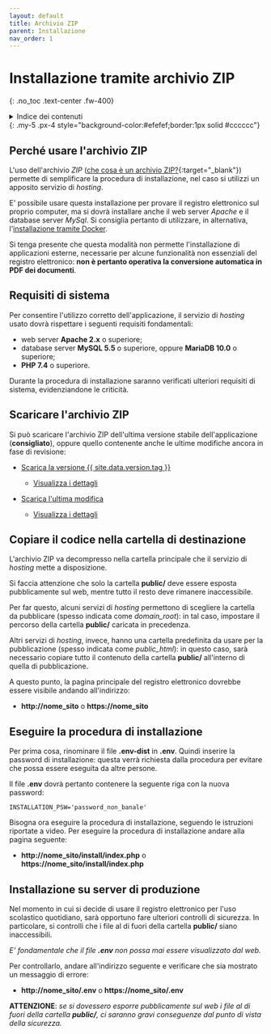 ```yaml
---
layout: default
title: Archivio ZIP
parent: Installazione
nav_order: 1
---
```


# Installazione tramite archivio ZIP
{: .no_toc .text-center .fw-400}

<details markdown="block">
  <summary>Indice dei contenuti</summary>
  {: .text-delta .text-center}
1. TOC
{:toc}
</details>
{: .my-5 .px-4 style="background-color:#efefef;border:1px solid #cccccc"}


## Perché usare l'archivio ZIP

L'uso dell'archivio _ZIP_ ([che cosa è un archivio ZIP?](https://it.wikipedia.org/wiki/ZIP_(formato_di_file)){:target="_blank"})
permette di semplificare la procedura di installazione, nel caso si utilizzi un apposito
servizio di _hosting_.

E' possibile usare questa installazione per provare il registro elettronico sul proprio computer,
ma si dovrà installare anche il web server _Apache_ e il database server _MySql_.
Si consiglia pertanto di utilizzare, in alternativa, l'[installazione tramite Docker](/install-docker.md).

Si tenga presente che questa modalità non permette l'installazione di applicazioni esterne, necessarie per alcune
funzionalità non essenziali del registro elettronico:
**non è pertanto operativa la conversione automatica in PDF dei documenti**.


## Requisiti di sistema

Per consentire l'utilizzo corretto dell'applicazione, il servizio di _hosting_ usato dovrà
rispettare i seguenti requisiti fondamentali:
  - web server **Apache 2.x** o superiore;
  - database server **MySQL 5.5** o superiore, oppure  **MariaDB 10.0** o superiore;
  - **PHP 7.4** o superiore.

Durante la procedura di installazione saranno verificati ulteriori requisiti di sistema,
evidenziandone le criticità.


## Scaricare l'archivio ZIP

Si può scaricare l'archivio ZIP dell'ultima versione stabile dell'applicazione (**consigliato**),
oppure quello contenente anche le ultime modifiche ancora in fase di revisione:

  - [Scarica la versione {{ site.data.version.tag }}](https://github.com/trinko/giuaschool/releases/latest/download/giuaschool-release-latest.zip)
    - [Visualizza i dettagli](/latest-release.md)

  - [Scarica l'ultima modifica](https://github.com/trinko/giuaschool/raw/builds/builds/giuaschool-build-latest.zip)
    - [Visualizza i dettagli](/latest-build.md)


## Copiare il codice nella cartella di destinazione

L'archivio ZIP va decompresso nella cartella principale che il servizio di _hosting_ mette a disposizione.

Si faccia attenzione che solo la cartella **public/** deve essere esposta pubblicamente sul web,
mentre tutto il resto deve rimanere inaccessibile.

Per far questo, alcuni servizi di _hosting_ permettono di scegliere la cartella da pubblicare
(spesso indicata come _domain_root_): in tal caso, impostare il percorso
della cartella **public/** caricata in precedenza.

Altri servizi di _hosting_, invece, hanno una cartella predefinita da usare per la pubblicazione
(spesso indicata come _public_html_): in questo caso, sarà necessario copiare tutto il contenuto
della cartella **public/** all'interno di quella di pubblicazione.

A questo punto, la pagina principale del registro elettronico dovrebbe essere visibile andando all'indirizzo:
  - **http://nome_sito** o **https://nome_sito**


## Eseguire la procedura di installazione

Per prima cosa, rinominare il file **.env-dist** in **.env**.
Quindi inserire la password di installazione: questa verrà
richiesta dalla procedura per evitare che possa essere eseguita da altre persone.

Il file **.env** dovrà pertanto contenere la seguente riga con la nuova password:
```
INSTALLATION_PSW='password_non_banale'
```

Bisogna ora eseguire la procedura di installazione, seguendo le istruzioni riportate a video.
Per eseguire la procedura di installazione andare alla pagina seguente:
  - **http://nome_sito/install/index.php** o **https://nome_sito/install/index.php**


## Installazione su server di produzione

Nel momento in cui si decide di usare il registro elettronico per l'uso scolastico quotidiano,
sarà opportuno fare ulteriori controlli di sicurezza.
In particolare, si controlli che i file al di fuori della cartella **public/** siano inaccessibili.

_E' fondamentale che il file **.env** non possa mai essere visualizzato dal web._

Per controllarlo, andare all'indirizzo seguente e verificare che sia mostrato un messaggio di errore:
  - **http://nome_sito/.env** o **https://nome_sito/.env**

**ATTENZIONE**:
_se si dovessero esporre pubblicamente sul web i file al di fuori della cartella **public/**,
ci saranno gravi conseguenze dal punto di vista della sicurezza._
